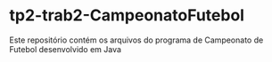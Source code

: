 # tp2-trab2-CampeonatoFutebol
Este repositório contém os arquivos do programa de Campeonato de Futebol desenvolvido em Java
